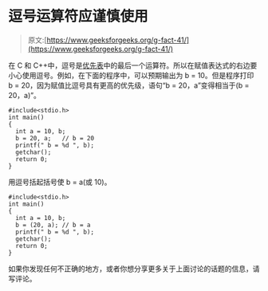 # 逗号运算符应谨慎使用

> 原文:[https://www.geeksforgeeks.org/g-fact-41/](https://www.geeksforgeeks.org/g-fact-41/)

在 C 和 C++中，逗号是[优先表](http://www.cppreference.com/wiki/operator_precedence)中的最后一个运算符。所以在赋值表达式的右边要小心使用逗号。例如，在下面的程序中，可以预期输出为 b = 10。但是程序打印 b = 20，因为赋值比逗号具有更高的优先级，语句“b = 20，a”变得相当于(b = 20，a)”。

```
#include<stdio.h>
int main()
{
  int a = 10, b;
  b = 20, a;   // b = 20
  printf(" b = %d ", b);
  getchar();
  return 0;
}
```

用逗号括起括号使 b = a(或 10)。

```
#include<stdio.h>
int main()
{
  int a = 10, b;
  b = (20, a); // b = a
  printf(" b = %d ", b);
  getchar();
  return 0;
}
```

如果你发现任何不正确的地方，或者你想分享更多关于上面讨论的话题的信息，请写评论。
